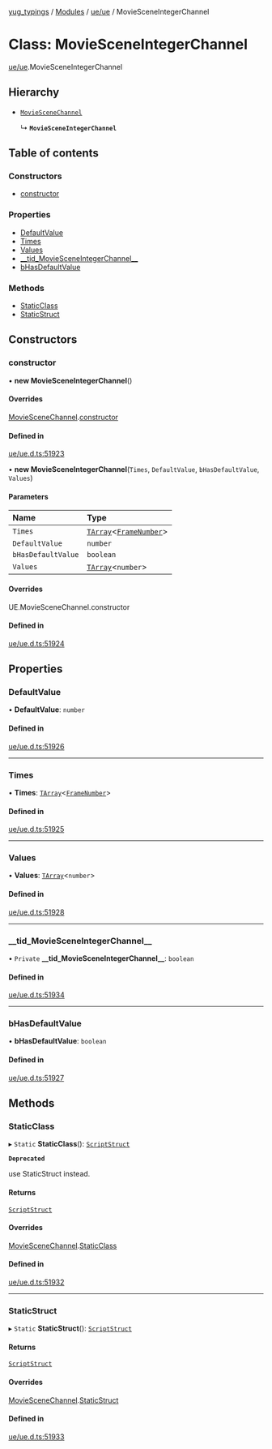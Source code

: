 [yug_typings](../README.md) / [Modules](../modules.md) / [ue/ue](../modules/ue_ue.md) / MovieSceneIntegerChannel

# Class: MovieSceneIntegerChannel

[ue/ue](../modules/ue_ue.md).MovieSceneIntegerChannel

## Hierarchy

- [`MovieSceneChannel`](ue_ue.MovieSceneChannel.md)

  ↳ **`MovieSceneIntegerChannel`**

## Table of contents

### Constructors

- [constructor](ue_ue.MovieSceneIntegerChannel.md#constructor)

### Properties

- [DefaultValue](ue_ue.MovieSceneIntegerChannel.md#defaultvalue)
- [Times](ue_ue.MovieSceneIntegerChannel.md#times)
- [Values](ue_ue.MovieSceneIntegerChannel.md#values)
- [\_\_tid\_MovieSceneIntegerChannel\_\_](ue_ue.MovieSceneIntegerChannel.md#__tid_moviesceneintegerchannel__)
- [bHasDefaultValue](ue_ue.MovieSceneIntegerChannel.md#bhasdefaultvalue)

### Methods

- [StaticClass](ue_ue.MovieSceneIntegerChannel.md#staticclass)
- [StaticStruct](ue_ue.MovieSceneIntegerChannel.md#staticstruct)

## Constructors

### constructor

• **new MovieSceneIntegerChannel**()

#### Overrides

[MovieSceneChannel](ue_ue.MovieSceneChannel.md).[constructor](ue_ue.MovieSceneChannel.md#constructor)

#### Defined in

[ue/ue.d.ts:51923](https://github.com/YugMetaverse/yug_typings/blob/b7d9b19/ue/ue.d.ts#L51923)

• **new MovieSceneIntegerChannel**(`Times`, `DefaultValue`, `bHasDefaultValue`, `Values`)

#### Parameters

| Name | Type |
| :------ | :------ |
| `Times` | [`TArray`](../interfaces/ue_puerts.TArray.md)<[`FrameNumber`](ue_ue.FrameNumber.md)\> |
| `DefaultValue` | `number` |
| `bHasDefaultValue` | `boolean` |
| `Values` | [`TArray`](../interfaces/ue_puerts.TArray.md)<`number`\> |

#### Overrides

UE.MovieSceneChannel.constructor

#### Defined in

[ue/ue.d.ts:51924](https://github.com/YugMetaverse/yug_typings/blob/b7d9b19/ue/ue.d.ts#L51924)

## Properties

### DefaultValue

• **DefaultValue**: `number`

#### Defined in

[ue/ue.d.ts:51926](https://github.com/YugMetaverse/yug_typings/blob/b7d9b19/ue/ue.d.ts#L51926)

___

### Times

• **Times**: [`TArray`](../interfaces/ue_puerts.TArray.md)<[`FrameNumber`](ue_ue.FrameNumber.md)\>

#### Defined in

[ue/ue.d.ts:51925](https://github.com/YugMetaverse/yug_typings/blob/b7d9b19/ue/ue.d.ts#L51925)

___

### Values

• **Values**: [`TArray`](../interfaces/ue_puerts.TArray.md)<`number`\>

#### Defined in

[ue/ue.d.ts:51928](https://github.com/YugMetaverse/yug_typings/blob/b7d9b19/ue/ue.d.ts#L51928)

___

### \_\_tid\_MovieSceneIntegerChannel\_\_

• `Private` **\_\_tid\_MovieSceneIntegerChannel\_\_**: `boolean`

#### Defined in

[ue/ue.d.ts:51934](https://github.com/YugMetaverse/yug_typings/blob/b7d9b19/ue/ue.d.ts#L51934)

___

### bHasDefaultValue

• **bHasDefaultValue**: `boolean`

#### Defined in

[ue/ue.d.ts:51927](https://github.com/YugMetaverse/yug_typings/blob/b7d9b19/ue/ue.d.ts#L51927)

## Methods

### StaticClass

▸ `Static` **StaticClass**(): [`ScriptStruct`](ue_ue.ScriptStruct.md)

**`Deprecated`**

use StaticStruct instead.

#### Returns

[`ScriptStruct`](ue_ue.ScriptStruct.md)

#### Overrides

[MovieSceneChannel](ue_ue.MovieSceneChannel.md).[StaticClass](ue_ue.MovieSceneChannel.md#staticclass)

#### Defined in

[ue/ue.d.ts:51932](https://github.com/YugMetaverse/yug_typings/blob/b7d9b19/ue/ue.d.ts#L51932)

___

### StaticStruct

▸ `Static` **StaticStruct**(): [`ScriptStruct`](ue_ue.ScriptStruct.md)

#### Returns

[`ScriptStruct`](ue_ue.ScriptStruct.md)

#### Overrides

[MovieSceneChannel](ue_ue.MovieSceneChannel.md).[StaticStruct](ue_ue.MovieSceneChannel.md#staticstruct)

#### Defined in

[ue/ue.d.ts:51933](https://github.com/YugMetaverse/yug_typings/blob/b7d9b19/ue/ue.d.ts#L51933)
